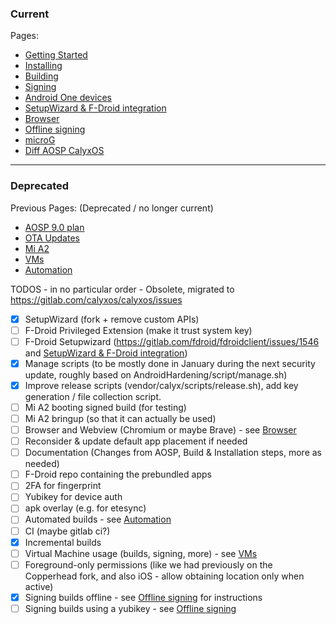 ### Current

Pages:
* [Getting Started](Getting-Started)
* [Installing](Installing)
* [Building](Building)
* [Signing](Signing)
* [Android One devices](android-one-devices)
* [SetupWizard & F-Droid integration](SetupWizard-&-F-Droid-integration)
* [Browser](Browser)
* [Offline signing](Offline-signing)
* [microG](microG)
* [Diff AOSP CalyxOS](diff-aosp-calyxos)

-------------------------------------------------------------------------------------------------------------

### Deprecated

Previous Pages: (Deprecated / no longer current)
* [AOSP 9.0 plan](AOSP-9.0-plan)
* [OTA Updates](OTA-Updates)
* [Mi A2](mi-a2)
* [VMs](VMs)
* [Automation](Automation)

TODOS - in no particular order - Obsolete, migrated to https://gitlab.com/calyxos/calyxos/issues
- [x] SetupWizard (fork + remove custom APIs)
- [ ] F-Droid Privileged Extension (make it trust system key)
- [ ] F-Droid Setupwizard (https://gitlab.com/fdroid/fdroidclient/issues/1546 and [SetupWizard & F-Droid integration](SetupWizard-&-F-Droid-integration))
- [x] Manage scripts (to be mostly done in January during the next security update, roughly based on AndroidHardening/script/manage.sh)
- [x] Improve release scripts (vendor/calyx/scripts/release.sh), add key generation / file collection script.
- [ ] Mi A2 booting signed build (for testing)
- [ ] Mi A2 bringup (so that it can actually be used)
- [ ] Browser and Webview (Chromium or maybe Brave) - see [Browser](Browser)
- [ ] Reconsider & update default app placement if needed
- [ ] Documentation (Changes from AOSP, Build & Installation steps, more as needed)
- [ ] F-Droid repo containing the prebundled apps
- [ ] 2FA for fingerprint
- [ ] Yubikey for device auth
- [ ] apk overlay (e.g. for etesync)
- [ ] Automated builds - see [Automation](Automation)
- [ ] CI (maybe gitlab ci?)
- [x] Incremental builds
- [ ] Virtual Machine usage (builds, signing, more) - see [VMs](VMs)
- [ ] Foreground-only permissions (like we had previously on the Copperhead fork, and also iOS - allow obtaining location only when active)
- [x] Signing builds offline - see [Offline signing](Offline-signing) for instructions
- [ ] Signing builds using a yubikey - see [Offline signing](Offline-signing)